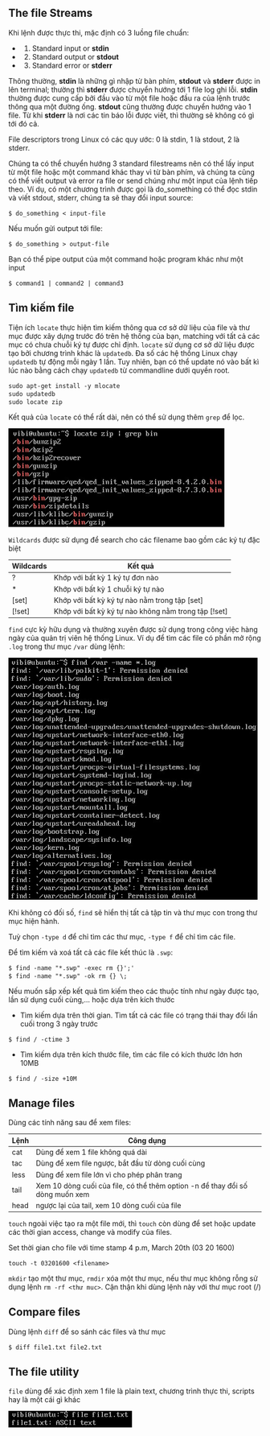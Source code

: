 ## The file Streams

Khi lệnh được thực thi, mặc định có 3 luồng file chuẩn:

- 1. Standard input or **stdin**

- 2. Standard output or **stdout**

- 3. Standard error or **stderr**

Thông thường, **stdin** là những gì nhập từ bàn phím, **stdout** và **stderr** được in lên terminal; thường thì **stderr** được chuyển hướng tới 1 file log ghi lỗi. **stdin** thường được cung cấp bởi đầu vào từ một file hoặc đầu ra của lệnh trước thông qua một đường ống. **stdout** cũng thường được chuyển hướng vào 1 file. Từ khi **stderr** là nơi các tin báo lỗi được viết, thì thường sẽ không có gì tới đó cả.

File descriptors trong Linux có các quy ước: 0 là stdin, 1 là stdout, 2 là stderr.

Chúng ta có thể chuyển hướng 3 standard filestreams nên có thể lấy input từ một file hoặc một command khác thay vì từ bàn phím, và chúng ta cũng có thể viết output và error ra file or send chúng như một input của lệnh tiếp theo. Ví dụ, có một chương trình được gọi là do_something có thể đọc stdin và viết stdout, stderr, chúng ta sẽ thay đổi input source: 

```
$ do_something < input-file
```

Nếu muốn gửi output tới file:

```
$ do_something > output-file
```

Bạn có thể pipe output của một command hoặc program khác như một input

```
$ command1 | command2 | command3
```

## Tìm kiếm file

Tiện ích `locate` thực hiện tìm kiếm thông qua cơ sở dữ liệu của file và thư mục được xây dựng trước đó trên hệ thống của bạn, matching với tất cả các mục có chưa chuỗi ký tự được chỉ định. `locate` sử dụng cơ sở dữ liệu được tạo bởi chương trình khác là `updatedb`. Đa số các hệ thống Linux chạy `updatedb` tự động mỗi ngày 1 lần. Tuy nhiên, bạn có thể update nó vào bất kì lúc nào bằng cách chạy `updatedb` từ commandline dưới quyền root.

```
sudo apt-get install -y mlocate
sudo updatedb
sudo locate zip
```

Kết quả của `locate` có thể rất dài, nên có thể sử dụng thêm `grep` để lọc.

<img src="img/06.jpg">

`Wildcards` được sử dụng để search cho các filename bao gồm các ký tự đặc biệt

| Wildcards | Kết quả |
|-----------|---------|
| ? | Khớp với bất kỳ 1 ký tự đơn nào |
| * | Khớp với bất kỳ 1 chuỗi ký tự nào |
| [set] | Khớp với bất kỳ ký tự nào nằm trong tập [set] |
| [!set] | Khớp với bất kỳ ký tự nào không nằm trong tập [!set] |

`find` cực kỳ hữu dụng và thường xuyên được sử dụng trong công việc hàng ngày của quản trị viên hệ thống Linux. Ví dụ để tìm các file có phần mở rộng `.log` trong thư mục `/var` dùng lệnh:

<img src="img/07.jpg">

Khi không có đối số, `find` sẽ hiển thị tất cả tập tin và thư mục con trong thư mục hiện hành.

Tuỳ chọn `-type d` để chỉ tìm các thư mục, `-type f` để chỉ tìm các file.

Để tìm kiếm và xoá tất cả các file kết thúc là `.swp`:

```
$ find -name "*.swp" -exec rm {}';'
$ find -name "*.swp" -ok rm {} \;
```

Nếu muốn sắp xếp kết quả tìm kiếm theo các thuộc tính như ngày được tạo, lần sử dụng cuối cùng,... hoặc dựa trên kích thước

- Tìm kiếm dựa trên thời gian. Tìm tất cả các file có trạng thái thay đổi lần cuối trong 3 ngày trước

```
$ find / -ctime 3
```

- Tìm kiếm dựa trên kích thước file, tìm các file có kích thước lớn hơn 10MB

```
$ find / -size +10M
```

## Manage files

Dùng các tính năng sau để xem files:

| Lệnh | Công dụng |
|------|-----------|
| cat | Dùng để xem 1 file không quá dài |
| tac | Dùng để xem file ngược, bắt đầu từ dòng cuối cùng |
| less | Dùng để xem file lớn vì cho phép phân trang |
| tail | Xem 10 dòng cuối của file, có thể thêm option -n để thay đổi số dòng muốn xem |
| head | ngược lại của tail, xem 10 dòng cuối của file |

`touch` ngoài việc tạo ra một file mới, thì `touch` còn dùng để set hoặc update các thời gian access, change và modify của files.

Set thời gian cho file với time stamp 4 p.m, March 20th (03 20 1600)

```
touch -t 03201600 <filename> 
```

`mkdir` tạo một thư mục, `rmdir` xóa một thư mục, nếu thư mục không rỗng sử dụng lệnh `rm -rf <thư muc>`. Cận thận khi dùng lệnh này với thư mục root (/)

## Compare files 

Dùng lệnh `diff` để so sánh các files và thư mục 

```
$ diff file1.txt file2.txt
```

## The file utility

`file` dùng để xác định xem 1 file là plain text, chương trình thực thi, scripts hay là một cái gì khác

<img src="img/08.jpg">